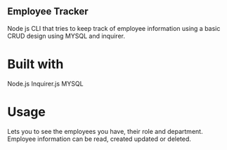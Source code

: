 ## Employee Tracker
Node js CLI that tries to keep track of employee information using a basic CRUD design using MYSQL and inquirer.

# Built with
Node.js
Inquirer.js
MYSQL

# Usage
Lets you to see the employees you have, their role and department. Employee information can be read, created updated or deleted.
